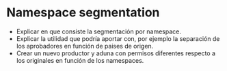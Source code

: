 # Namespace segmentation

- Explicar en que consiste la segmentación por namespace.
- Explicar la utilidad que podría aportar con, por ejemplo la separación de los aprobadores en función de paises de origen.
- Crear un nuevo productor y aduna con permisos diferentes respecto a los originales en función de los namespaces.